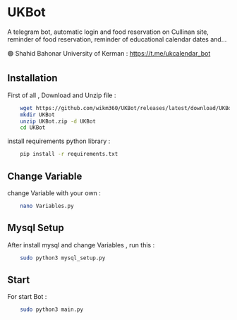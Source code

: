 
# UKBot

A telegram bot, automatic login and food reservation on Cullinan site, reminder of food reservation, reminder of educational calendar dates and...


🟢 Shahid Bahonar University of Kerman : https://t.me/ukcalendar_bot


## Installation


First of all , Download and Unzip file :

```bash
    wget https://github.com/wikm360/UKBot/releases/latest/download/UKBot.zip
    mkdir UKBot
    unzip UKBot.zip -d UKBot
    cd UKBot
```

install requirements python library :

```bash
    pip install -r requirements.txt

```

## Change Variable 

change Variable with your own :


```bash
    nano Variables.py

```


## Mysql Setup 

After install mysql and change Variables , run this :


```bash
    sudo python3 mysql_setup.py

```



## Start

For start Bot :


```bash
    sudo python3 main.py

```
